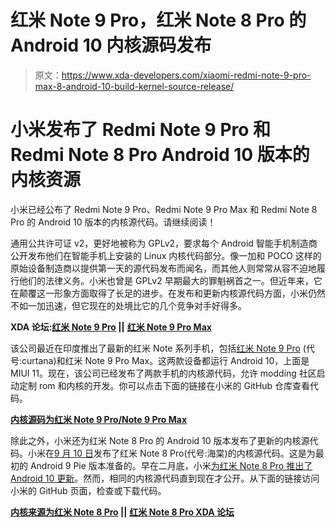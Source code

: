 # 红米 Note 9 Pro，红米 Note 8 Pro 的 Android 10 内核源码发布

> 原文：<https://www.xda-developers.com/xiaomi-redmi-note-9-pro-max-8-android-10-build-kernel-source-release/>

# 小米发布了 Redmi Note 9 Pro 和 Redmi Note 8 Pro Android 10 版本的内核资源

小米已经公布了 Redmi Note 9 Pro、Redmi Note 9 Pro Max 和 Redmi Note 8 Pro 的 Android 10 版本的内核源代码。请继续阅读！

通用公共许可证 v2，更好地被称为 GPLv2，要求每个 Android 智能手机制造商公开发布他们在智能手机上安装的 Linux 内核代码部分。像一加和 POCO 这样的原始设备制造商以提供第一天的源代码发布而闻名，而其他人则常常从容不迫地履行他们的法律义务。小米也曾是 GPLv2 早期最大的罪魁祸首之一。但近年来，它在颠覆这一形象方面取得了长足的进步。在发布和更新内核源代码方面，小米仍然不如一加迅速，但它现在的处境比它的几个竞争对手好得多。

**XDA 论坛:[红米 Note 9 Pro](https://forum.xda-developers.com/redmi-note-9-pro) ||** **[红米 Note 9 Pro Max](https://forum.xda-developers.com/redmi-note-9-pro-max)**

该公司最近在印度推出了最新的红米 Note 系列手机，包括[红米 Note 9 Pro](https://www.xda-developers.com/xiaomi-redmi-note-9-pro-review-snapdragon-720g-48mp/) (代号:curtana)和红米 Note 9 Pro Max。这两款设备都运行 Android 10，上面是 MIUI 11。现在，该公司已经发布了两款手机的内核源代码，允许 modding 社区启动定制 rom 和内核的开发。你可以点击下面的链接在小米的 GitHub 仓库查看代码。

**[内核源码为红米 Note 9 Pro/Note 9 Pro Max](https://github.com/MiCode/Xiaomi_Kernel_OpenSource/tree/curtana-q-oss)**

除此之外，小米还为红米 Note 8 Pro 的 Android 10 版本发布了更新的内核源代码。小米在[9 月 10 日](https://www.xda-developers.com/xiaomi-redmi-note-8-pro-mediatek-helio-g90t-kernel-sources-released/)发布了红米 Note 8 Pro(代号:海棠)的内核源代码。这是为最初的 Android 9 Pie 版本准备的。早在二月底，小米[为红米 Note 8 Pro 推出了 Android 10 更新](https://www.xda-developers.com/download-xiaomi-mi-a3-redmi-note-8-pro-official-android-10-update/)。然而，相同的内核源代码直到现在才公开。从下面的链接访问小米的 GitHub 页面，检查或下载代码。

**[内核来源为红米 Note 8 Pro](https://github.com/MiCode/Xiaomi_Kernel_OpenSource/tree/begonia-q-oss) ||** **[红米 Note 8 Pro XDA 论坛](https://forum.xda-developers.com/redmi-note-8-pro)**